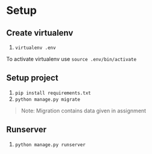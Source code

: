 # Setup

## Create virtualenv

1. `virtualenv .env`

To activate virtualenv use `source .env/bin/activate`

## Setup project

1. `pip install requirements.txt`
2. `python manage.py migrate`

> Note: Migration contains data given in assignment

## Runserver

1. `python manage.py runserver`
